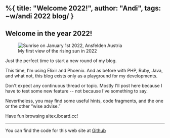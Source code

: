 %{
  title: "Welcome 2022!",
  author: "Andi",
  tags: ~w/andi 2022 blog/
}
---
## Welcome in the year 2022! 

<figure><img src="/images/2022/01-02-Welcome22.png" alt="Sunrise on January 1st
2022, Ansfelden Austria"/><figcaption>My first view of the rising sun in 2022</figcaption></figure>

Just the perfect time to start a new round of my blog.

This time, I'm using Elixir and Phoenix. And as before with PHP, Ruby, Java, and 
what not, this blog exists only as a playground for my developments. 

Don't expect any continuous thread or topic. Mostly I'll post here because
I have to test some new feature -- not because I've something to say.

Nevertheless, you may find some useful hints, code fragments, and the one or the 
other “wise advise.”

Have fun browsing altex.iboard.cc!

---
You can find the code for this web site at
[Github](https://github.com/iboard/altex)

